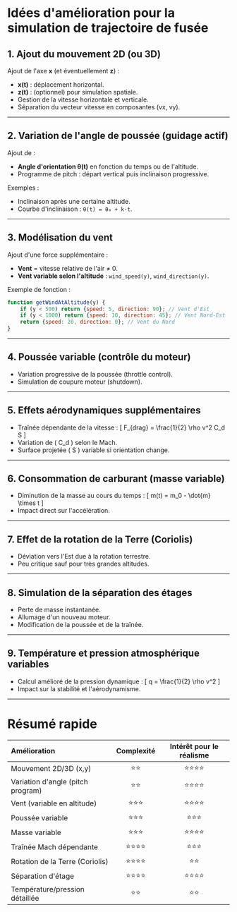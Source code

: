 
# Idées d'amélioration pour la simulation de trajectoire de fusée

## 1. Ajout du mouvement 2D (ou 3D)
Ajout de l'axe **x** (et éventuellement **z**) :
- **x(t)** : déplacement horizontal.
- **z(t)** : (optionnel) pour simulation spatiale.
- Gestion de la vitesse horizontale et verticale.
- Séparation du vecteur vitesse en composantes (vx, vy).

---

## 2. Variation de l'angle de poussée (guidage actif)
Ajout de :
- **Angle d'orientation θ(t)** en fonction du temps ou de l'altitude.
- Programme de pitch : départ vertical puis inclinaison progressive.

Exemples :
- Inclinaison après une certaine altitude.
- Courbe d'inclinaison : `θ(t) = θ₀ + k·t`.

---

## 3. Modélisation du vent
Ajout d'une force supplémentaire :
- **Vent** = vitesse relative de l'air ≠ 0.
- **Vent variable selon l'altitude** : `wind_speed(y)`, `wind_direction(y)`.

Exemple de fonction :
```javascript
function getWindAtAltitude(y) {
    if (y < 500) return {speed: 5, direction: 90}; // Vent d'Est
    if (y < 1000) return {speed: 10, direction: 45}; // Vent Nord-Est
    return {speed: 20, direction: 0}; // Vent du Nord
}
```

---

## 4. Poussée variable (contrôle du moteur)
- Variation progressive de la poussée (throttle control).
- Simulation de coupure moteur (shutdown).

---

## 5. Effets aérodynamiques supplémentaires
- Traînée dépendante de la vitesse : 
  \[
  F_{drag} = \frac{1}{2} \rho v^2 C_d S
  \]
- Variation de \( C_d \) selon le Mach.
- Surface projetée \( S \) variable si orientation change.

---

## 6. Consommation de carburant (masse variable)
- Diminution de la masse au cours du temps :
  \[
  m(t) = m_0 - \dot{m} \times t
  \]
- Impact direct sur l'accélération.

---

## 7. Effet de la rotation de la Terre (Coriolis)
- Déviation vers l'Est due à la rotation terrestre.
- Peu critique sauf pour très grandes altitudes.

---

## 8. Simulation de la séparation des étages
- Perte de masse instantanée.
- Allumage d'un nouveau moteur.
- Modification de la poussée et de la traînée.

---

## 9. Température et pression atmosphérique variables
- Calcul amélioré de la pression dynamique :
  \[
  q = \frac{1}{2} \rho v^2
  \]
- Impact sur la stabilité et l'aérodynamisme.

---

# Résumé rapide

| Amélioration | Complexité | Intérêt pour le réalisme |
|:---|:---:|:---:|
| Mouvement 2D/3D (x,y) | ⭐⭐ | ⭐⭐⭐⭐ |
| Variation d'angle (pitch program) | ⭐⭐ | ⭐⭐⭐⭐ |
| Vent (variable en altitude) | ⭐⭐⭐ | ⭐⭐⭐⭐ |
| Poussée variable | ⭐⭐⭐ | ⭐⭐⭐ |
| Masse variable | ⭐⭐⭐ | ⭐⭐⭐⭐ |
| Traînée Mach dépendante | ⭐⭐⭐⭐ | ⭐⭐⭐ |
| Rotation de la Terre (Coriolis) | ⭐⭐⭐⭐ | ⭐⭐ |
| Séparation d'étage | ⭐⭐⭐⭐ | ⭐⭐⭐⭐ |
| Température/pression détaillée | ⭐⭐ | ⭐⭐ |
